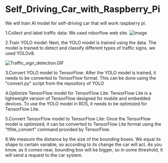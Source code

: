 # Self_Driving_Car_with_Raspberry_Pi
We will train AI model for self-driving car that will work raspberry pi.

1.Collect and label traffic data: We used roborflow web site. 
![image](https://user-images.githubusercontent.com/90163078/230847600-e3ebdcc2-ae7f-4d95-8f9b-99de40753870.png)

2.Train
YOLO model: Next, the YOLO model is trained using the  data. The model
is trained to detect and classify different types of traffic signs. we used
YOLOv8.

![Traffic_sign_detection.GIF](Detection_with_YOLOv8/Road_signs_Detection.gif)

3.Convert
YOLO model to TensorFlow: After the YOLO model is trained, it needs to be
converted to TensorFlow format. This can be done using the
"convert.py" script from the repository of YOLO

4.Optimize
TensorFlow model for TensorFlow Lite: TensorFlow Lite is a lightweight version
of TensorFlow designed for mobile and embedded devices. To use the YOLO model
in ROS, it needs to be optimized for TensorFlow Lite.

5.Convert TensorFlow model to TensorFlow Lite: Once the TensorFlow model is optimized,
it can be converted to TensorFlow Lite format using the "tflite_convert"
command provided by TensorFlow.

6.We measure the distance by the
size of the bounding boxes. We equal its shape to certain variable, so
according to its change the car will act. As you know, as it comes near,
bounding box will be bigger, so in some threshold, it will send a request to
the car system.
